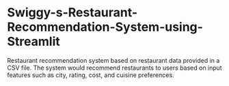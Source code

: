 # Swiggy-s-Restaurant-Recommendation-System-using-Streamlit
Restaurant recommendation system based on restaurant data provided in a CSV file. The system would recommend restaurants to users based on input features such as city, rating, cost, and cuisine preferences.
